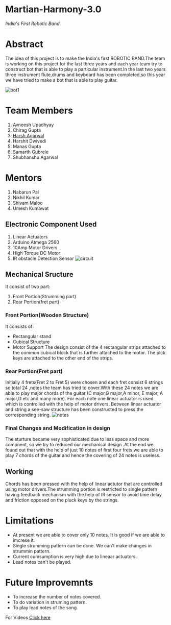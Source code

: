 # Martian-Harmony-3.0
_India's First Robotic Band_
# Abstract
The idea of this project is to make the India's first ROBOTIC BAND.The team is working on this project for the last three years and each year team try to construct bot that is able to play a particular instrument.In the last two years three instrument flute,drums and keyboard has been completed,so this year we have  tried to make a bot that is able to play guitar.

![bot1](https://user-images.githubusercontent.com/37136467/41505848-1a9ab348-722f-11e8-8612-65672746bbf3.JPG)


# Team Members
1. Avneesh Upadhyay
2. Chirag Gupta
3. [Harsh Agarwal](https://github.com/harshagrawal18-iitr)
4. Harshit Dwivedi
5. Manas Gupta
6. Samarth Gubrele
7. Shubhanshu Agarwal

# Mentors
1. Nabarun Pal
2. Nikhil Kumar 
3. Shivam Maloo
4. Umesh Kumawat

## Electronic Component Used
1. Linear Actuators
2. Arduino Atmega 2560
3. 10Amp Motor Drivers
4. High Torque DC Motor 
5. IR obstacle Detection Sensor
![circuit](https://user-images.githubusercontent.com/37136467/41505857-6065d664-722f-11e8-8084-be17f3f6da4b.JPG)


## Mechanical Sructure
It consist of two part:
1. Front Portion(Strumming part)
2. Rear Portion(fret part)


### Front Portion(Wooden Structure)
It consists of:
- Rectangular stand
- Cubical Structure
- Motor Support
The design consist of the 4 rectangular strips attached to the common cubical block that is further attached to the motor. The plck keys are attached to the other end of the strips.

### Rear Portion(Fret part)
Initially 4 frets(Fret 2 to Fret 5) were chosen and each fret consist 6 strings so total 24 ,notes the team has tried to cover.With these 24 notes we are able to play major chords of the guitar (C major,G major,A minor, E major, A major,D etc and many more).
For each note one linear actuator is used which is controlled with the help of motor drivers. Between linear actuator and string a see-saw structure has been constructed to press the corresponding string.
![notes](https://user-images.githubusercontent.com/37136467/41505873-8ef7b650-722f-11e8-9167-9abb5a423093.jpg)


###  Final Changes and Modification in design
The sturture became very sophisticated due to less space and more compnent, so we try to reduced our mechanical design .At the end we found out that with the help of just 10 notes of first four frets we are able to play 7  chords of the guitar and hence the covering of 24 notes is useless.

 ## Working
 Chords has been pressed with the help of linear actutor that are controlled using motor drivers.The strumming portion is restricted to single pattern having feedback mechanism with the help of IR sensor to  avoid time delay and friction opposed on the pluck keys by the strings.
 # Limitations
 - At present we are able to cover only 10 notes. It is good if we are able to imcrese it.
 - Single strumming pattern can be done. We can't make changes in strummin pattern.
 - Current cumsumption is very high due to lineaar actuators.
 - Lead notes can't be played.
 # Future Improvemnts
 - To increase the number of notes covered.
 - To do variation in struming pattern.
 - To play lead notes of the song.
  
 For Videos [Click here](https://drive.google.com/drive/folders/1WID6ml3QWSvtVuDsnx-lnMgWXt9H_xex?usp=sharing)
  
